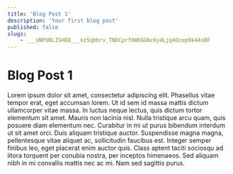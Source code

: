 ```yaml
---
title: 'Blog Post 1'
description: 'Your first blog post'
published: false
slugs:
    - ___UNPUBLISHED___kz5qbbrv_TNDCprf8WKGGNc6y4Ljq4Ozep9k4AsBF
---
```


# Blog Post 1

Lorem ipsum dolor sit amet, consectetur adipiscing elit. Phasellus vitae tempor erat, eget accumsan lorem. Ut id sem id massa mattis dictum
ullamcorper vitae massa. In luctus neque lectus, quis dictum tortor elementum sit amet. Mauris non lacinia nisl. Nulla tristique arcu quam,
quis posuere diam elementum nec. Curabitur in mi ut purus bibendum interdum ut sit amet orci. Duis aliquam tristique auctor. Suspendisse
magna magna, pellentesque vitae aliquet ac, sollicitudin faucibus est. Integer semper finibus leo, eget placerat enim auctor quis. Class
aptent taciti sociosqu ad litora torquent per conubia nostra, per inceptos himenaeos. Sed aliquam nibh in mi convallis mattis nec ac mi. Nam
sed sagittis purus.
